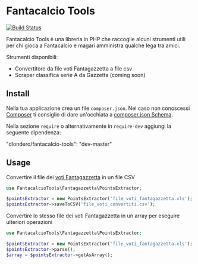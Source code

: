 Fantacalcio Tools
=================

[![Build Status](https://travis-ci.org/dlondero/fantacalcio-tools.svg?branch=master)](https://travis-ci.org/dlondero/fantacalcio-tools)

Fantacalcio Tools è una libreria in PHP che raccoglie alcuni strumenti utili per chi gioca a Fantacalcio e magari
amministra qualche lega tra amici.

Strumenti disponibili:

- Convertitore da file voti Fantagazzetta a file csv
- Scraper classifica serie A da Gazzetta (coming soon)

## Install

Nella tua applicazione crea un file `composer.json`. Nel caso non conoscessi [Composer](https://getcomposer.org/)
ti consiglio di dare un'occhiata a [composer.json Schema](https://getcomposer.org/doc/04-schema.md).

Nella sezione `require` o alternativamente in `require-dev` aggiungi la seguente dipendenza:

"dlondero/fantacalcio-tools": "dev-master"

## Usage

Convertire il file dei [voti Fantagazzetta](http://www.fantagazzetta.com/voti-fantagazzetta-serie-A) in un file CSV

```php
use FantacalcioTools\Fantagazzetta\PointsExtractor;

$pointsExtractor = new PointsExtractor('file_voti_fantagazzetta.xls');
$pointsExtractor->saveToCSV('file_voti_convertiti.csv');
```

Convertire lo stesso file dei voti Fantagazzetta in un array per eseguire ulteriori operazioni

```php
use FantacalcioTools\Fantagazzetta\PointsExtractor;

$pointsExtractor = new PointsExtractor('file_voti_fantagazzetta.xls');
$pointsExtractor->parse();
$array = $pointsExtractor->getAsArray();
```